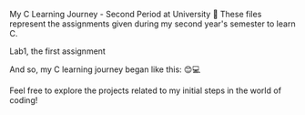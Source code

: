 My C Learning Journey - Second Period at University 🚀
These files represent the assignments given during my second year's semester to learn C.

Lab1, the first assignment

And so, my C learning journey began like this: 😊💻

Feel free to explore the projects related to my initial steps in the world of coding!
